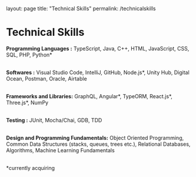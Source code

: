 layout: page
title: "Technical Skills"
permalink: /technicalskills

# Technical Skills

**Programming Languages :** TypeScript, Java, C++, HTML, JavaScript, CSS, SQL, PHP, Python* <br> <br>

**Softwares :** Visual Studio Code, IntelliJ, GitHub, Node.js*, Unity Hub, Digital Ocean, Postman, Oracle, Airtable <br> <br>

**Frameworks and Libraries:** GraphQL, Angular*, TypeORM, React.js*, Three.js*, NumPy <br> <br>

**Testing :** JUnit, Mocha/Chai, GDB, TDD <br> <br>

**Design and Programming Fundamentals:** Object Oriented Programming, Common Data Structures (stacks, queues, trees etc.), Relational Databases, Algorithms, Machine Learning Fundamentals <br> <br>

*currently acquiring
